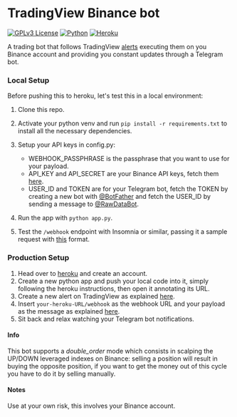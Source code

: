# TradingView Binance bot

[![GPLv3 License](https://img.shields.io/badge/%20License-GPL%20v3-yellow?style=flat-square&labelColor=black)](https://opensource.org/licenses/)
[![Python](https://img.shields.io/static/v1?label=&message=Python&color=blue&style=flat-square&logo=python&logoColor=white&logoWidth=17&labelColor=&link=)](https://www.python.org/)
[![Heroku](https://img.shields.io/static/v1?label=&message=Heroku&color=42c5f5&style=flat-square&logo=heroku&logoColor=42c5f5&logoWidth=17&labelColor=black&link=)](https://www.heroku.com/)

A trading bot that follows TradingView [alerts](https://www.tradingview.com/support/solutions/43000520149-about-tradingview-alerts/)
 executing them on you Binance account and providing you constant updates through a Telegram bot.

### Local Setup
Before pushing this to heroku, let's test this in a local environment:

1. Clone this repo.
2. Activate your python venv and run `pip install -r requirements.txt` to install all the necessary dependencies.
3. Setup your API keys in config.py:

    - WEBHOOK_PASSPHRASE is the passphrase that you want to use for your payload.
    - API_KEY and API_SECRET are your Binance API keys, fetch them [here](https://www.binance.com/en/support/faq/360002502072).
    - USER_ID and TOKEN are for your Telegram bot, fetch the TOKEN by creating a new bot with [@BotFather](https://t.me/BotFather) and fetch the USER_ID by sending a message to [@RawDataBot](https://t.me/RawDataBot).
4. Run the app with `python app.py`.
5. Test the `/webhook` endpoint with Insomnia or similar, passing it a
sample request with [this](webhook.txt) format.

### Production Setup

1. Head over to [heroku](https://www.heroku.com) and create an account.
2. Create a new python app and push your local code into it,
simply following the heroku instructions, then open it annotating its URL.
3. Create a new alert on TradingView as explained [here](https://www.tradingview.com/support/solutions/43000595315-how-to-set-up-alerts/).
4. Insert `your-heroku-URL/webhook` as the webhook URL and your payload as the message as explained [here](https://www.tradingview.com/?solution=43000529348).
5. Sit back and relax watching your Telegram bot notifications.

#### Info

This bot supports a _double_order_ mode which consists in scalping the UP/DOWN leveraged indexes on Binance: selling a position will result in buying the opposite position, if you want to get the money out of this cycle you have to do it by selling manually.

#### Notes

Use at your own risk, this involves your Binance account.
